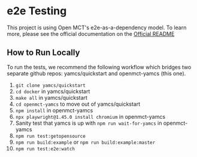 # e2e Testing

This project is using Open MCT's e2e-as-a-dependency model. To learn more, please see the official documentation on the [Official README](https://github.com/nasa/openmct/blob/master/e2e/README.md)

## How to Run Locally
To run the tests, we recommend the following workflow which bridges two separate github repos:
yamcs/quickstart and openmct-yamcs (this one).

1. `git clone yamcs/quickstart`
2. `cd docker` in yamcs/quickstart
3. `make all` in yamcs/quickstart
4. `cd openmct-yamcs` to move out of yamcs/quickstart
5. `npm install` in openmct-yamcs
6. `npx playwright@1.45.0 install chromium` in openmct-yamcs
7. Sanity test that yamcs is up with `npm run wait-for-yamcs` in openmct-yamcs
8. `npm run test:getopensource`
9. `npm run build:example` or `npm run build:example:master`
10. `npm run test:e2e:watch`
